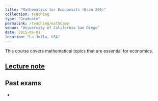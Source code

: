 ```yaml
---
title: "Mathematics for Economists (Econ 205)"
collection: teaching
type: "Graduate"
permalink: /teaching/mathcamp
venue: "University of California San Diego"
date: 2015-09-01
location: "La Jolla, USA"
---
```


This course covers mathematical topics that are essential for economics.

## [Lecture note](https://www.dropbox.com/s/jbb95yef6fkxxex/mathprog.pdf)

## Past exams
- 
